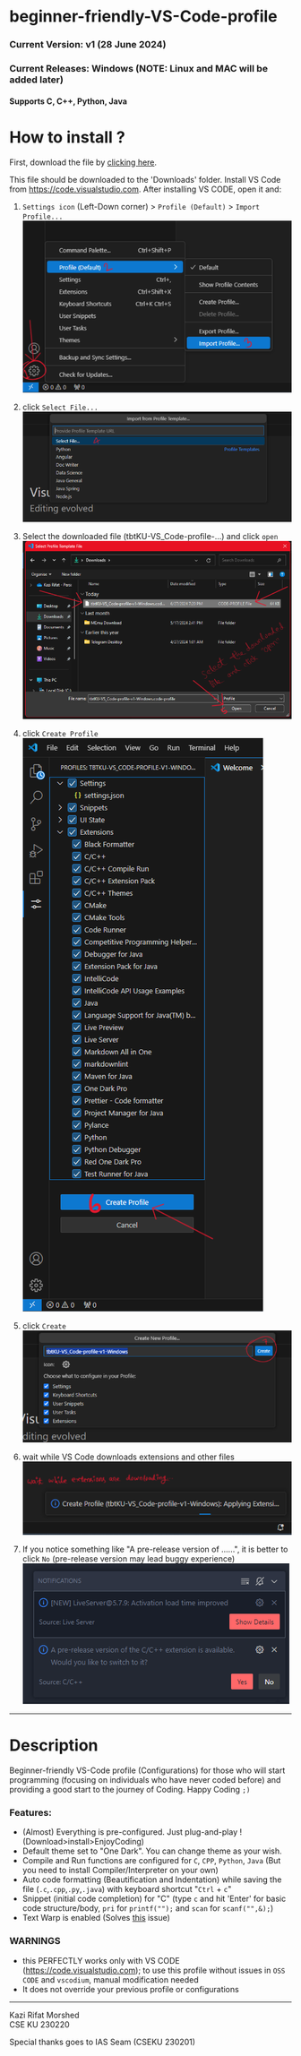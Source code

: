 # beginner-friendly-VS-Code-profile

### Current Version: v1 (28 June 2024)

### Current Releases: Windows (NOTE: Linux and MAC will be added later)

#### Supports C, C++, Python, Java

# How to install ?

First, download the file by [clicking here](https://github.com/KaziRifatMorshed/beginner-friendly-VS-Code-profile/releases/download/v1/tbtKU-VS_Code-profile-v1-Windows.code-profile).

This file should be downloaded to the 'Downloads' folder. Install VS Code from https://code.visualstudio.com. After installing VS CODE, open it and:

1. `Settings icon` (Left-Down corner) > `Profile (Default)` > `Import Profile...`  
   ![](/img/img1.png)

2. click `Select File...`  
   ![](/img/img2.png)

3. Select the downloaded file (tbtKU-VS_Code-profile-...) and click `open`  
   ![](/img/img3.png)

4. click `Create Profile`  
   ![](/img/img4.png)

5. click `Create`  
   ![](/img/img5.png)
6. wait while VS Code downloads extensions and other files  
   ![](/img/img6.png)

7. If you notice something like "A pre-release version of ......", it is better to click `No` (pre-release version may lead buggy experience)  
   ![](/img/img7.png)

---

# Description

Beginner-friendly VS-Code profile (Configurations) for those who will start programming (focusing on individuals who have never coded before) and providing a good start to the journey of Coding.
Happy Coding `;)`

### Features:

- (Almost) Everything is pre-configured. Just plug-and-play ! (Download>install>EnjoyCoding)
- Default theme set to "One Dark". You can change theme as your wish.
- Compile and Run functions are configured for `C`, `CPP`, `Python`, `Java` (But you need to install Compiler/Interpreter on your own)
- Auto code formatting (Beautification and Indentation) while saving the file (`.c`,`.cpp`,`.py`,`.java`) with keyboard shortcut "`Ctrl` + `c`"
- Snippet (initial code completion) for "C" (type `c` and hit 'Enter' for basic code structure/body, `pri` for `printf("");` and `scan` for `scanf("",&);`)
- Text Warp is enabled (Solves [this](https://www.google.com/url?sa=i&url=https%3A%2F%2Fstackoverflow.com%2Fquestions%2F31025502%2Fhow-can-i-switch-word-wrap-on-and-off-in-visual-studio-code&psig=AOvVaw05koewMaISImJONV6njPwX&ust=1719605582459000&source=images&cd=vfe&opi=89978449&ved=0CBEQjRxqFwoTCNjaspbM_IYDFQAAAAAdAAAAABAE) issue)

### WARNINGS

- this PERFECTLY works only with VS CODE (https://code.visualstudio.com); to use this profile without issues in `OSS CODE` and `vscodium`, manual modification needed
- It does not override your previous profile or configurations

---

Kazi Rifat Morshed  
CSE KU 230220

Special thanks goes to IAS Seam (CSEKU 230201)
